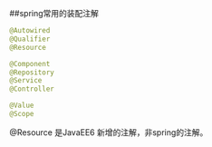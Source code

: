 ##spring常用的装配注解
```java
@Autowired
@Qualifier
@Resource

@Component
@Repository
@Service
@Controller

@Value
@Scope
```
@Resource 是JavaEE6 新增的注解，非spring的注解。


